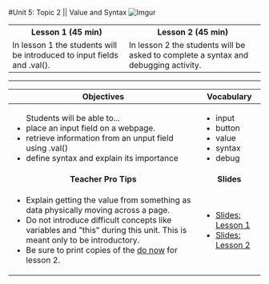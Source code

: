 #Unit 5: Topic 2 ||  Value and Syntax
![Imgur](http://i.imgur.com/KwaFtIPm.png)

<table>
<tr>
	<th>Lesson 1 (45 min)</th>
	<th>Lesson 2 (45 min)</th>
</tr>
<tr>

<tr>
	<td>In lesson 1 the students will be introduced to input fields and .val().</td>
	<td> In lesson 2 the students will be asked to complete a syntax and debugging activity. </td>
</tr>
</table>

***


| Objectives | Vocabulary |
|-------|-------|
| <ul>Students will be able to...<li> place an input field on a webpage.</li> <li>retrieve information from an unput field using .val()</li> <li>define syntax and explain its importance</li></ul>  | <ul> <li>input</li> <li>button</li> <li>value</li> <li>syntax</li><li>debug</li></ul> | 
| <center> **Teacher Pro Tips** </center> |<center> **Slides** </center> |
|<ul><li>Explain getting the value from something as data physically moving across a page.</li><li>Do not introduce difficult concepts like variables and "this" during this unit. This is meant only to be introductory.</li><li>Be sure to print copies of the [do now](https://docs.google.com/document/d/1chqckBLOcJH3Vdrh9zC6AuJ-3UEs6M51WNNv2_usIf0/edit) for lesson 2. </li></ul>| <ul><li><a target="_blank" href = "https://docs.google.com/presentation/d/1zxgpue4og_d0x0jNrvFxpfh-pyq-kS6g2qXPBzBiKq8/edit#slide=id.g12ee5b58a7_0_0">Slides: Lesson 1</a></li> <li><a target="_blank" href = "https://docs.google.com/presentation/d/1zxgpue4og_d0x0jNrvFxpfh-pyq-kS6g2qXPBzBiKq8/edit#slide=id.g14ed8f4727_0_76">Slides: Lesson 2</a></li></ul> |




